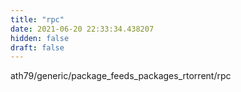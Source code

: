 ```yaml
---
title: "rpc"
date: 2021-06-20 22:33:34.438207
hidden: false
draft: false
---
```


ath79/generic/package_feeds_packages_rtorrent/rpc

